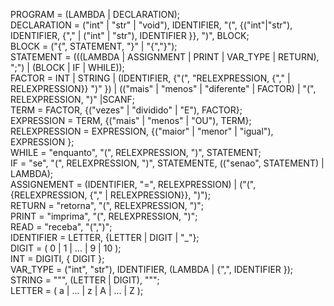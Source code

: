PROGRAM = (LAMBDA | DECLARATION);  
DECLARATION = ("int" | "str" | "void"), IDENTIFIER, "(", {("int"|"str"), IDENTIFIER, {"," | ("int" | "str"), IDENTIFIER }}, ")", BLOCK;  
BLOCK = ("{", STATEMENT, "}" | "{","}");  
STATEMENT = (((LAMBDA | ASSIGNMENT | PRINT | VAR_TYPE | RETURN), ";") | (BLOCK | IF | WHILE));  
FACTOR = INT | STRING | (IDENTIFIER, {"(", "RELEXPRESSION, {"," | RELEXPRESSION}} ")" }) | (("mais" | "menos" | "diferente" | FACTOR) | "(", RELEXPRESSION, ")" |SCANF;  
TERM = FACTOR, {("vezes" | "dividido" | "E"), FACTOR};  
EXPRESSION = TERM, {("mais" | "menos" | "OU"), TERM};  
RELEXPRESSION = EXPRESSION, {("maior" | "menor" | "igual"), EXPRESSION };  
WHILE = "enquanto", "(", RELEXPRESSION, ")", STATEMENT;  
IF = "se", "(", RELEXPRESSION, ")", STATEMENTE, (("senao", STATEMENT) | LAMBDA);  
ASSIGNEMENT = (IDENTIFIER, "=", RELEXPRESSION) | ("(", {RELEXPRESSION, {"," | RELEXPRESSION}}, ")");  
RETURN = "retorna", "(", RELEXPRESSION, ")";  
PRINT = "imprima", "(", RELEXPRESSION, ")";  
READ = "receba", "(",")";  
IDENTIFIER = LETTER, {LETTER | DIGIT | "_"};  
DIGIT = ( 0 | 1 | ... | 9 | 10 );  
INT = DIGITI, { DIGIT };  
VAR_TYPE = ("int", "str"), IDENTIFIER, (LAMBDA | {",", IDENTIFIER });  
STRING = """, (LETTER | DIGIT), """;  
LETTER = ( a | ... | z | A | ... | Z );  



